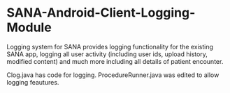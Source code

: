 SANA-Android-Client-Logging-Module
==================================

Logging system for SANA provides logging functionality for the existing SANA app, logging all user activity (including user ids, upload history, modified content) and much more including all details of patient encounter.

Clog.java has code for logging.
ProcedureRunner.java was edited to allow logging feautures.
